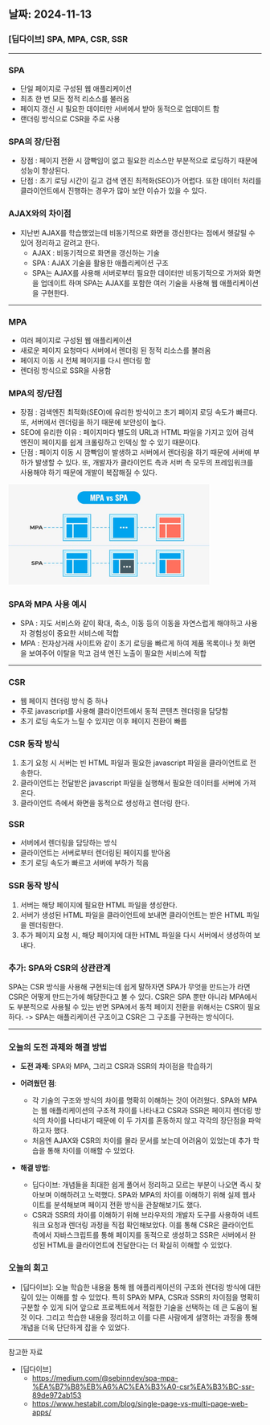 ## 날짜: 2024-11-13

### [딥다이브] SPA, MPA, CSR, SSR 

---

### SPA
- 단일 페이지로 구성된 웹 애플리케이션 
- 최초 한 번 모든 정적 리소스를 불러옴
- 페이지 갱신 시 필요한 데이터만 서버에서 받아 동적으로 업데이트 함 
- 랜더링 방식으로 CSR을 주로 사용 

### SPA의 장/단점 
- 장점 : 페이지 전환 시 깜빡임이 없고 필요한 리소스만 부분적으로 로딩하기 때문에 성능이 향상된다. 
- 단점 : 초기 로딩 시간이 길고 검색 엔진 최적화(SEO)가 어렵다. 또한 데이터 처리를 클라이언트에서 진행하는 경우가 많아 보안 이슈가 있을 수 있다. 

### AJAX와의 차이점 
- 지난번 AJAX를 학습했었는데 비동기적으로 화면을 갱신한다는 점에서 헷갈릴 수 있어 정리하고 갈려고 한다. 
    - AJAX : 비동기적으로 화면을 갱신하는 기술 
    - SPA : AJAX 기술을 활용한 애플리케이션 구조 
    - SPA는 AJAX를 사용해 서버로부터 필요한 데이터만 비동기적으로 가져와 화면을 업데이트 하며 SPA는 AJAX를 포함한 여러 기술을 사용해 웹 애플리케이션을 구현한다.  

---

### MPA
- 여러 페이지로 구성된 웹 애플리케이션 
- 새로운 페이지 요청마다 서버에서 렌더링 된 정적 리소스를 불러옴 
- 페이지 이동 시 전체 페이지를 다시 렌더링 함 
- 렌더링 방식으로 SSR을 사용함 

### MPA의 장/단점 
- 장점 : 검색엔진 최적화(SEO)에 유리한 방식이고 초기 페이지 로딩 속도가 빠르다. 또, 서버에서 렌더링을 하기 때문에 보안성이 높다.
- SEO에 유리한 이유 : 페이지마다 별도의 URL과 HTML 파일을 가지고 있어 검색 엔진이 페이지를 쉽게 크롤링하고 인덱싱 할 수 있기 때문이다.  
- 단점 : 페이지 이동 시 깜빡임이 발생하고 서버에서 렌더링을 하기 때문에 서버에 부하가 발생할 수 있다. 또, 개발자가 클라이언트 측과 서버 측 모두의 
프레임워크를 사용해야 하기 때문에 개발이 복잡해질 수 있다. 

<img src="./ex.png" alt="SPA와 MPA 차이 한 눈에 보기" height="200px" width="400px"/>


### SPA와 MPA 사용 예시 
- SPA : 지도 서비스와 같이 확대, 축소, 이동 등의 이동을 자연스럽게 해야하고 사용자 경험성이 중요한 서비스에 적합 
- MPA : 전자상거래 사이트와 같이 초기 로딩을 빠르게 하여 제품 목록이나 첫 화면을 보여주어 이탈을 막고 검색 엔진 노출이 필요한 서비스에 적합 

---

### CSR 
- 웹 페이지 렌더링 방식 중 하나 
- 주로 javascript를 사용해 클라이언트에서 동적 콘텐츠 렌더링을 담당함 
- 초기 로딩 속도가 느릴 수 있지만 이후 페이지 전환이 빠름 

### CSR 동작 방식 
1. 초기 요청 시 서버는 빈 HTML 파일과 필요한 javascript 파일을 클라이언트로 전송한다. 
2. 클라이언트는 전달받은 javascript 파일을 실행해서 필요한 데이터를 서버에 가져온다.    
3. 클라이언트 측에서 화면을 동적으로 생성하고 렌더링 한다.

### SSR
- 서버에서 렌더링을 담당하는 방식 
- 클라이언트는 서버로부터 렌더링된 페이지를 받아옴 
- 초기 로딩 속도가 빠르고 서버에 부하가 적음 

### SSR 동작 방식 
1. 서버는 해당 페이지에 필요한 HTML 파일을 생성한다. 
2. 서버가 생성된 HTML 파일을 클라이언트에 보내면 클라이언트는 받은 HTML 파일을 렌더링한다. 
3. 추가 페이지 요청 시, 해당 페이지에 대한 HTML 파일을 다시 서버에서 생성하여 보내다. 

### 추가: SPA와 CSR의 상관관계
SPA는 CSR 방식을 사용해 구현되는데 쉽게 말하자면 SPA가 무엇을 만드는가 라면 CSR은 어떻게 만드는가에 해당한다고 볼 수 있다. 
CSR은 SPA 뿐만 아니라 MPA에서도 부분적으로 사용될 수 있는 반면 SPA에서 동적 페이지 전환을 위해서는 CSR이 필요하다.
-> SPA는 애플리케이션 구조이고 CSR은 그 구조를 구현하는 방식이다. 

---

### 오늘의 도전 과제와 해결 방법
- **도전 과제**: SPA와 MPA, 그리고 CSR과 SSR의 차이점을 학습하기
- **어려웠던 점**:
  - 각 기술의 구조와 방식의 차이를 명확히 이해하는 것이 어려웠다. SPA와 MPA는 웹 애플리케이션의 구조적 차이를 나타내고 CSR과 SSR은 페이지 렌더링 방식의 차이를 나타내기 때문에 이 두 가지를 혼동하지 않고 각각의 장단점을 파악하고자 했다. 
  - 처음엔 AJAX와 CSR의 차이를 몰라 문서를 보는데 어려움이 있었는데 추가 학습을 통해 차이를 이해할 수 있었다. 

- **해결 방법**:
  - 딥다이브: 개념들을 최대한 쉽게 풀어서 정리하고 모르는 부분이 나오면 즉시 찾아보며 이해하려고 노력했다. SPA와 MPA의 차이를 이해하기 위해 실제 웹사이트를 분석해보며 페이지 전환 방식을 관찰해보기도 했다. 
  - CSR과 SSR의 차이를 이해하기 위해 브라우저의 개발자 도구를 사용하여 네트워크 요청과 렌더링 과정을 직접 확인해보았다. 이를 통해 CSR은 클라이언트 측에서 자바스크립트를 통해 페이지를 동적으로 생성하고 SSR은 서버에서 완성된 HTML을 클라이언트에 전달한다는 더 확실히 이해할 수 있었다. 

### 오늘의 회고
- [딥다이브]: 오늘 학습한 내용을 통해 웹 애플리케이션의 구조와 렌더링 방식에 대한 깊이 있는 이해를 할 수 있었다. 특히 SPA와 MPA, CSR과 SSR의 차이점을 명확히 구분할 수 있게 되어 앞으로 프로젝트에서 적절한 기술을 선택하는 데 큰 도움이 될 것 이다. 그리고 학습한 내용을 정리하고 이를 다른 사람에게 설명하는 과정을 통해 개념을 더욱 단단하게 잡을 수 있었다. 


---

참고한 자료
- [딥다이브]
  - https://medium.com/@sebinndev/spa-mpa-%EA%B7%B8%EB%A6%AC%EA%B3%A0-csr%EA%B3%BC-ssr-89de972ab153
  - https://www.hestabit.com/blog/single-page-vs-multi-page-web-apps/